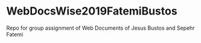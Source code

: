 # WebDocsWise2019FatemiBustos
Repo for group assignment of Web Documents of Jesus Bustos and Sepehr Fatemi 
